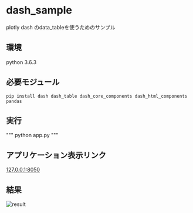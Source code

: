 # dash_sample
plotly dash のdata_tableを使うためのサンプル

## 環境
python 3.6.3

## 必要モジュール
```pip install dash dash_table dash_core_components dash_html_components pandas```

## 実行
""" python app.py """
## アプリケーション表示リンク
[127.0.0.1:8050](127.0.0.1:8050)

## 結果
![result](./sample.png)
